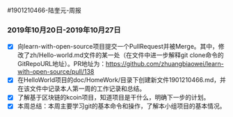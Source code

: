 #1901210466-陆奎元-周报
### <i class="icon-chevron-sign-left"></i>  2019年10月20日-2019年10月27日
- [x] 向learn-with-open-source项目提交一个PullRequest并被Merge。其中，修改了zh/Hello-world.md文件的某一处（在文件中进一步解释git clone命令的GitRepoURL地址）。PR地址为：https://github.com/zhuangbiaowei/learn-with-open-source/pull/138
- [x] 在HelloWorld项目的doc/HomeWork/目录下创建新文件1901210466.md，并在该文件中记录本人第一周的工作记录和总结。
- [x] 了解基于区块链的kcoin项目，知道项目是干什么，明确下一步的计划。
- [x] 本周总结：本周主要学习git的基本命令和操作，了解本小组项目的基本情况。